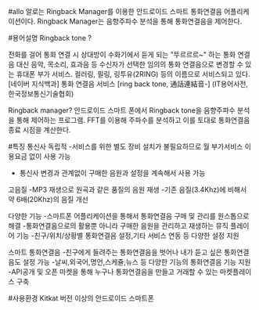 #allo
알로는 Ringback Manager를 이용한 안드로이드 스마트 통화연결음 어플리케이션이다.
Ringback Manager는 음향주파수 분석을 통해 통화연결음을 제어한다.

#용어설명
Ringback tone ?

전화를 걸어 통화 연결 시 상대방이 수화기에서 듣게 되는 "뚜르르르~" 하는 통화 연결음 대신 음악, 목소리, 효과음 등 수신자가 선택한 임의의 통화 연결음으로 변경할 수 있는 휴대폰 부가 서비스. 컬러링, 필링, 링투유(2RING) 등의 이름으로 서비스되고 있다.
[네이버 지식백과] 통화 연결음 서비스 [ring back tone, 通話連結音-] (IT용어사전, 한국정보통신기술협회)

Ringback manager?
안드로이드 스마트 폰에서 Ringback tone을 음향주파수 분석을 통해 제어하는 프로그램.
FFT를 이용해 주파수를 분석하고 이를 토대로 통화연결음 종료 시점을 계산한다.

#특징
통신사 독립적
-서비스를 위한 별도 장비 설치가 불필요하므로 월 부가서비스 이용요금 없이 사용 가능
- 통신사 변경과 관계없이 구매한 음원과 설정을 계속해서 사용 가능

고음질
-MP3 재생으로 원곡과 같은 품질의 음원 재생
-기존 음질(3.4Khz)에 비해서  약 6배(20Khz)의 음질 개선

다양한 기능
-스마트폰 어플리케이션을 통해서 통화연결음 구매 및 관리를 원스톱으로 해결
-통화연결음으로의 활용뿐 아니라 구매한 음원을 관리하고 재생하는 뮤직 플레이어 기능
-친구/위치/상황별 통화연결음 설정,기타 서비스 연동 등 다양한 설정 지원

스마트 통화연결음
-친구에게 들려주는 통화연결음을 벗어나 내가 듣고 싶은 통화연결음도 설정 가능
-날씨,외국어,명언,스케쥴,뉴스 등 다양한 기능의 통화연결음 기능 지원
-API공개 및 오픈 마켓을 통해 누구나 통화연결음을 만들고 거래할 수 있는 마켓플레이스 구축

#사용환경
Kitkat 버전 이상의 안드로이드 스마트폰
